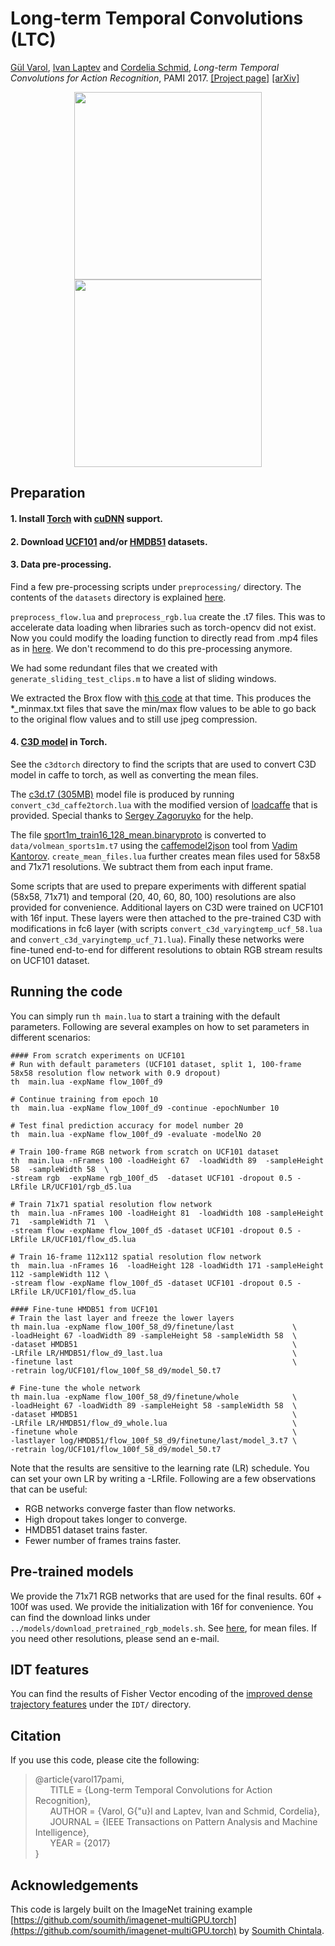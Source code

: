 # Long-term Temporal Convolutions (LTC)
[Gül Varol](http://www.di.ens.fr/~varol/), [Ivan Laptev](http://www.di.ens.fr/~laptev/) and [Cordelia Schmid](http://lear.inrialpes.fr/~schmid/), *Long-term Temporal Convolutions for Action Recognition*, PAMI 2017. [[Project page]](http://www.di.ens.fr/willow/research/ltc/) [[arXiv]](https://arxiv.org/abs/1604.04494)

<p align="center"><img src="http://www.di.ens.fr/willow/research/ltc/images/frontcrawl.png" align="middle" width="300" /><img src="http://www.di.ens.fr/willow/research/ltc/images/breaststroke.png" align="middle" width="300" /></p>


## Preparation 

#### 1. Install [Torch](https://github.com/torch/distro) with [cuDNN](https://developer.nvidia.com/cudnn) support.

#### 2. Download [UCF101](http://crcv.ucf.edu/data/UCF101.php) and/or [HMDB51](http://serre-lab.clps.brown.edu/resource/hmdb-a-large-human-motion-database/) datasets.

#### 3. Data pre-processing.
Find a few pre-processing scripts under `preprocessing/` directory. The contents of the `datasets` directory is explained [here](https://github.com/gulvarol/ltc/tree/master/datasets).

`preprocess_flow.lua` and `preprocess_rgb.lua` create the .t7 files. This was to accelerate data loading when libraries such as torch-opencv did not exist. Now you could modify the loading function to directly read from .mp4 files as in [here](https://github.com/gulvarol/surreal/blob/master/training/loader_SURREAL.lua#L30). We don't recommend to do this pre-processing anymore.

We had some redundant files that we created with `generate_sliding_test_clips.m` to have a list of sliding windows.

We extracted the Brox flow with [this code](https://github.com/gulvarol/flow_toolbox) at that time. This produces the *_minmax.txt files that save the min/max flow values to be able to go back to the original flow values and to still use jpeg compression.

#### 4. [C3D model](https://github.com/facebook/C3D) in Torch.

See the `c3dtorch` directory to find the scripts that are used to convert C3D model in caffe to torch, as well as converting the mean files.

The [c3d.t7 (305MB)](https://lsh.paris.inria.fr/LTC/c3d.t7) model file is produced by running `convert_c3d_caffe2torch.lua` with the modified version of [loadcaffe](https://github.com/szagoruyko/loadcaffe) that is provided. Special thanks to [Sergey Zagoruyko](https://github.com/szagoruyko) for the help. 

The file [sport1m_train16_128_mean.binaryproto](https://github.com/facebook/C3D/blob/master/C3D-v1.0/examples/c3d_feature_extraction) is converted to `data/volmean_sports1m.t7` using the [caffemodel2json](https://github.com/vadimkantorov/caffemodel2json) tool from [Vadim Kantorov](https://github.com/vadimkantorov). `create_mean_files.lua` further creates mean files used for 58x58 and 71x71 resolutions. We subtract them from each input frame.
 
Some scripts that are used to prepare experiments with different spatial (58x58, 71x71) and temporal (20, 40, 60, 80, 100) resolutions are also provided for convenience. Additional layers on C3D were trained on UCF101 with 16f input. These layers were then attached to the pre-trained C3D with modifications in fc6 layer (with scripts `convert_c3d_varyingtemp_ucf_58.lua` and `convert_c3d_varyingtemp_ucf_71.lua`). Finally these networks were fine-tuned end-to-end for different resolutions to obtain RGB stream results on UCF101 dataset.

## Running the code

You can simply run `th main.lua` to start a training with the default parameters. Following are several examples on how to set parameters in different scenarios:

  ```shell
#### From scratch experiments on UCF101
# Run with default parameters (UCF101 dataset, split 1, 100-frame 58x58 resolution flow network with 0.9 dropout)
th  main.lua -expName flow_100f_d9

# Continue training from epoch 10
th  main.lua -expName flow_100f_d9 -continue -epochNumber 10

# Test final prediction accuracy for model number 20
th  main.lua -expName flow_100f_d9 -evaluate -modelNo 20

# Train 100-frame RGB network from scratch on UCF101 dataset
th  main.lua -nFrames 100 -loadHeight 67  -loadWidth 89  -sampleHeight 58  -sampleWidth 58  \
-stream rgb  -expName rgb_100f_d5  -dataset UCF101 -dropout 0.5 -LRfile LR/UCF101/rgb_d5.lua

# Train 71x71 spatial resolution flow network
th  main.lua -nFrames 100 -loadHeight 81  -loadWidth 108 -sampleHeight 71  -sampleWidth 71  \
-stream flow -expName flow_100f_d5 -dataset UCF101 -dropout 0.5 -LRfile LR/UCF101/flow_d5.lua

# Train 16-frame 112x112 spatial resolution flow network
th  main.lua -nFrames 16  -loadHeight 128 -loadWidth 171 -sampleHeight 112 -sampleWidth 112 \
-stream flow -expName flow_100f_d5 -dataset UCF101 -dropout 0.5 -LRfile LR/UCF101/flow_d5.lua

#### Fine-tune HMDB51 from UCF101
# Train the last layer and freeze the lower layers
th main.lua -expName flow_100f_58_d9/finetune/last             \
-loadHeight 67 -loadWidth 89 -sampleHeight 58 -sampleWidth 58  \
-dataset HMDB51                                                \
-LRfile LR/HMDB51/flow_d9_last.lua                             \
-finetune last                                                 \
-retrain log/UCF101/flow_100f_58_d9/model_50.t7

# Fine-tune the whole network
th main.lua -expName flow_100f_58_d9/finetune/whole            \
-loadHeight 67 -loadWidth 89 -sampleHeight 58 -sampleWidth 58  \
-dataset HMDB51                                                \
-LRfile LR/HMDB51/flow_d9_whole.lua                            \
-finetune whole                                                \
-lastlayer log/HMDB51/flow_100f_58_d9/finetune/last/model_3.t7 \
-retrain log/UCF101/flow_100f_58_d9/model_50.t7

  ```
Note that the results are sensitive to the learning rate (LR) schedule. You can set your own LR by writing a -LRfile. Following are a few observations that can be useful:
- RGB networks converge faster than flow networks.
- High dropout takes longer to converge.
- HMDB51 dataset trains faster.
- Fewer number of frames trains faster.	 


## Pre-trained models
We provide the 71x71 RGB networks that are used for the final results. 60f + 100f was used. We provide the initialization with 16f for convenience. You can find the download links under `../models/download_pretrained_rgb_models.sh`. See [here](https://github.com/gulvarol/ltc#preparation), for mean files. If you need other resolutions, please send an e-mail.

## IDT features
You can find the results of Fisher Vector encoding of the [improved dense trajectory features](http://lear.inrialpes.fr/~wang/improved_trajectories) under the `IDT/` directory.

## Citation
If you use this code, please cite the following:
> @article{varol17pami,  
&nbsp;&nbsp;&nbsp;&nbsp;&nbsp;&nbsp;TITLE = {Long-term Temporal Convolutions for Action Recognition},  
&nbsp;&nbsp;&nbsp;&nbsp;&nbsp;&nbsp;AUTHOR = {Varol, G{\"u}l and Laptev, Ivan and Schmid, Cordelia},  
&nbsp;&nbsp;&nbsp;&nbsp;&nbsp;&nbsp;JOURNAL =  {IEEE Transactions on Pattern Analysis and Machine Intelligence},  
&nbsp;&nbsp;&nbsp;&nbsp;&nbsp;&nbsp;YEAR = {2017}  
}

## Acknowledgements
This code is largely built on the ImageNet training example [https://github.com/soumith/imagenet-multiGPU.torch](https://github.com/soumith/imagenet-multiGPU.torch) by [Soumith Chintala](https://github.com/soumith/).

